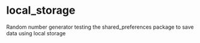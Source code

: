 # local_storage
Random number generator testing the shared_preferences package to save data using local storage
